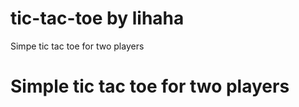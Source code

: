 # tic-tac-toe by lihaha
Simpe tic tac toe for two players
<h1 style"color: #66FF00">Simple tic tac toe for two players</h1>
